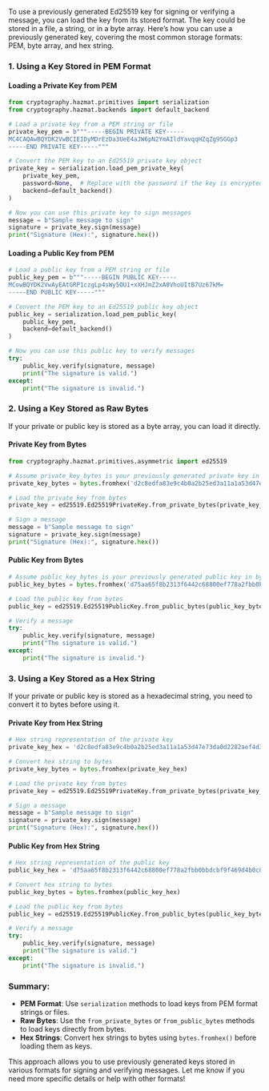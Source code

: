 To use a previously generated Ed25519 key for signing or verifying a message, you can load the key from its stored format. The key could be stored in a file, a string, or in a byte array. Here’s how you can use a previously generated key, covering the most common storage formats: PEM, byte array, and hex string.

### 1. **Using a Key Stored in PEM Format**

#### Loading a Private Key from PEM

```python
from cryptography.hazmat.primitives import serialization
from cryptography.hazmat.backends import default_backend

# Load a private key from a PEM string or file
private_key_pem = b"""-----BEGIN PRIVATE KEY-----
MC4CAQAwBQYDK2VwBCIEIDyMDrEzDa3UeE4aJW6pN2YmAIldYavqqHZqZg9SGGp3
-----END PRIVATE KEY-----"""

# Convert the PEM key to an Ed25519 private key object
private_key = serialization.load_pem_private_key(
    private_key_pem,
    password=None,  # Replace with the password if the key is encrypted
    backend=default_backend()
)

# Now you can use this private key to sign messages
message = b"Sample message to sign"
signature = private_key.sign(message)
print("Signature (Hex):", signature.hex())
```

#### Loading a Public Key from PEM

```python
# Load a public key from a PEM string or file
public_key_pem = b"""-----BEGIN PUBLIC KEY-----
MCowBQYDK2VwAyEAtGRP1czgLp4sWy5OU1+xXHJmZ2xA0VhoUItB7Uz67kM=
-----END PUBLIC KEY-----"""

# Convert the PEM key to an Ed25519 public key object
public_key = serialization.load_pem_public_key(
    public_key_pem,
    backend=default_backend()
)

# Now you can use this public key to verify messages
try:
    public_key.verify(signature, message)
    print("The signature is valid.")
except:
    print("The signature is invalid.")
```

### 2. **Using a Key Stored as Raw Bytes**

If your private or public key is stored as a byte array, you can load it directly.

#### Private Key from Bytes
```python
from cryptography.hazmat.primitives.asymmetric import ed25519

# Assume private_key_bytes is your previously generated private key in bytes
private_key_bytes = bytes.fromhex('d2c8edfa83e9c4b0a2b25ed3a11a1a53d47e73da0d2282aef4d3ea2fbe1e8d92')

# Load the private key from bytes
private_key = ed25519.Ed25519PrivateKey.from_private_bytes(private_key_bytes)

# Sign a message
message = b"Sample message to sign"
signature = private_key.sign(message)
print("Signature (Hex):", signature.hex())
```

#### Public Key from Bytes
```python
# Assume public_key_bytes is your previously generated public key in bytes
public_key_bytes = bytes.fromhex('d75aa65f8b2313f6442c68800ef778a2fbb0bbdcbf9f469d4b0c8e4d982d6c08')

# Load the public key from bytes
public_key = ed25519.Ed25519PublicKey.from_public_bytes(public_key_bytes)

# Verify a message
try:
    public_key.verify(signature, message)
    print("The signature is valid.")
except:
    print("The signature is invalid.")
```

### 3. **Using a Key Stored as a Hex String**

If your private or public key is stored as a hexadecimal string, you need to convert it to bytes before using it.

#### Private Key from Hex String
```python
# Hex string representation of the private key
private_key_hex = 'd2c8edfa83e9c4b0a2b25ed3a11a1a53d47e73da0d2282aef4d3ea2fbe1e8d92'

# Convert hex string to bytes
private_key_bytes = bytes.fromhex(private_key_hex)

# Load the private key from bytes
private_key = ed25519.Ed25519PrivateKey.from_private_bytes(private_key_bytes)

# Sign a message
message = b"Sample message to sign"
signature = private_key.sign(message)
print("Signature (Hex):", signature.hex())
```

#### Public Key from Hex String
```python
# Hex string representation of the public key
public_key_hex = 'd75aa65f8b2313f6442c68800ef778a2fbb0bbdcbf9f469d4b0c8e4d982d6c08'

# Convert hex string to bytes
public_key_bytes = bytes.fromhex(public_key_hex)

# Load the public key from bytes
public_key = ed25519.Ed25519PublicKey.from_public_bytes(public_key_bytes)

# Verify a message
try:
    public_key.verify(signature, message)
    print("The signature is valid.")
except:
    print("The signature is invalid.")
```

### Summary:

- **PEM Format**: Use `serialization` methods to load keys from PEM format strings or files.
- **Raw Bytes**: Use the `from_private_bytes` or `from_public_bytes` methods to load keys directly from bytes.
- **Hex Strings**: Convert hex strings to bytes using `bytes.fromhex()` before loading them as keys.

This approach allows you to use previously generated keys stored in various formats for signing and verifying messages. Let me know if you need more specific details or help with other formats!